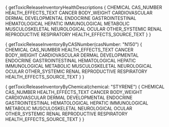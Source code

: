 {
  getToxicReleaseInventoryHealthDescriptions {
    CHEMICAL
    CAS_NUMBER
    HEALTH_EFFECTS_TEXT
    CANCER
    BODY_WEIGHT
    CARDIOVASCULAR
    DERMAL
    DEVELOPMENTAL
    ENDOCRINE
    GASTROINTESTINAL
    HEMATOLOGICAL
    HEPATIC
    IMMUNOLOGICAL
    METABOLIC
    MUSCULOSKELETAL
    NEUROLOGICAL
    OCULAR
    OTHER_SYSTEMIC
    RENAL
    REPRODUCTIVE
    RESPIRATORY
    HEALTH_EFFECTS_SOURCE_TEXT
  }
}

{
  getToxicReleaseInventoryByCASNumber(casNumber: "N150") {
    CHEMICAL
    CAS_NUMBER
    HEALTH_EFFECTS_TEXT
    CANCER
    BODY_WEIGHT
    CARDIOVASCULAR
    DERMAL
    DEVELOPMENTAL
    ENDOCRINE
    GASTROINTESTINAL
    HEMATOLOGICAL
    HEPATIC
    IMMUNOLOGICAL
    METABOLIC
    MUSCULOSKELETAL
    NEUROLOGICAL
    OCULAR
    OTHER_SYSTEMIC
    RENAL
    REPRODUCTIVE
    RESPIRATORY
    HEALTH_EFFECTS_SOURCE_TEXT
  }
}

{
  getToxicReleaseInventoryByChemical(chemical: "STYRENE") {
    CHEMICAL
    CAS_NUMBER
    HEALTH_EFFECTS_TEXT
    CANCER
    BODY_WEIGHT
    CARDIOVASCULAR
    DERMAL
    DEVELOPMENTAL
    ENDOCRINE
    GASTROINTESTINAL
    HEMATOLOGICAL
    HEPATIC
    IMMUNOLOGICAL
    METABOLIC
    MUSCULOSKELETAL
    NEUROLOGICAL
    OCULAR
    OTHER_SYSTEMIC
    RENAL
    REPRODUCTIVE
    RESPIRATORY
    HEALTH_EFFECTS_SOURCE_TEXT
  }
}